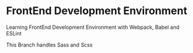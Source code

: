 # FrontEnd Development Environment

Learning FrontEnd Development Environment with Webpack, Babel and ESLint

This Branch handles Sass and Scss
